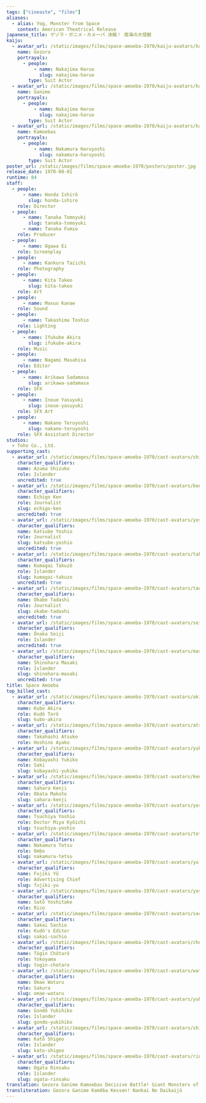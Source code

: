 ```yaml
---
tags: ["cineaste", "films"]
aliases:
  - alias: Yog, Monster from Space
    context: American Theatrical Release
japanese_title: ゲゾラ・ガニメ・カメーバ 決戦！ 南海の大怪獣
kaiju:
  - avatar_url: /static/images/films/space-amoeba-1970/kaiju-avatars/haruo-nakajima-0.jpg
    name: Gezora
    portrayals:
      - people:
          - name: Nakajima Haruo
            slug: nakajima-haruo
        type: Suit Actor
  - avatar_url: /static/images/films/space-amoeba-1970/kaiju-avatars/haruo-nakajima-1.jpg
    name: Ganime
    portrayals:
      - people:
          - name: Nakajima Haruo
            slug: nakajima-haruo
        type: Suit Actor
  - avatar_url: /static/images/films/space-amoeba-1970/kaiju-avatars/haruyoshi-nakamura-0.jpg
    name: Kamoebas
    portrayals:
      - people:
          - name: Nakamura Haruyoshi
            slug: nakamura-haruyoshi
        type: Suit Actor
poster_url: /static/images/films/space-amoeba-1970/posters/poster.jpg
release_date: 1970-08-01
runtime: 84
staff:
  - people:
      - name: Honda Ishirô
        slug: honda-ishiro
    role: Director
  - people:
      - name: Tanaka Tomoyuki
        slug: tanaka-tomoyuki
      - name: Tanaka Fumio
    role: Producer
  - people:
      - name: Ogawa Ei
    role: Screenplay
  - people:
      - name: Kankura Taiichi
    role: Photography
  - people:
      - name: Kita Takeo
        slug: kita-takeo
    role: Art
  - people:
      - name: Masuo Kanae
    role: Sound
  - people:
      - name: Takashima Toshio
    role: Lighting
  - people:
      - name: Ifukube Akira
        slug: ifukube-akira
    role: Music
  - people:
      - name: Nagami Masahisa
    role: Editor
  - people:
      - name: Arikawa Sadamasa
        slug: arikawa-sadamasa
    role: SFX
  - people:
      - name: Inoue Yasuyuki
        slug: inoue-yasuyuki
    role: SFX Art
  - people:
      - name: Nakano Teruyoshi
        slug: nakano-teruyoshi
    role: SFX Assistant Director
studios:
  - Toho Co., Ltd.
supporting_cast:
  - avatar_url: /static/images/films/space-amoeba-1970/cast-avatars/shizuko-azuma-0.jpg
    character_qualifiers:
    name: Azuma Shizuko
    role: Islander
    uncredited: true
  - avatar_url: /static/images/films/space-amoeba-1970/cast-avatars/ken-echigo-0.jpg
    character_qualifiers:
    name: Echigo Ken
    role: Journalist
    slug: echigo-ken
    uncredited: true
  - avatar_url: /static/images/films/space-amoeba-1970/cast-avatars/yoshio-katsube-0.jpg
    character_qualifiers:
    name: Katsube Yoshio
    role: Journalist
    slug: katsube-yoshio
    uncredited: true
  - avatar_url: /static/images/films/space-amoeba-1970/cast-avatars/takuzo-kumagai-0.jpg
    character_qualifiers:
    name: Kumagai Takuzô
    role: Islander
    slug: kumagai-takuzo
    uncredited: true
  - avatar_url: /static/images/films/space-amoeba-1970/cast-avatars/tadashi-okabe-0.jpg
    character_qualifiers:
    name: Okabe Tadashi
    role: Journalist
    slug: okabe-tadashi
    uncredited: true
  - avatar_url: /static/images/films/space-amoeba-1970/cast-avatars/seiji-onaka-0.jpg
    character_qualifiers:
    name: Ônaka Seiji
    role: Islander
    uncredited: true
  - avatar_url: /static/images/films/space-amoeba-1970/cast-avatars/masaki-shinohara-0.jpg
    character_qualifiers:
    name: Shinohara Masaki
    role: Islander
    slug: shinohara-masaki
    uncredited: true
title: Space Amoeba
top_billed_cast:
  - avatar_url: /static/images/films/space-amoeba-1970/cast-avatars/akira-kubo-0.jpg
    character_qualifiers:
    name: Kubo Akira
    role: Kudô Tarô
    slug: kubo-akira
  - avatar_url: /static/images/films/space-amoeba-1970/cast-avatars/atsuko-takahashi-0.jpg
    character_qualifiers:
    name: Takahashi Atsuko
    role: Hoshino Ayako
  - avatar_url: /static/images/films/space-amoeba-1970/cast-avatars/yukiko-kobayashi-0.jpg
    character_qualifiers:
    name: Kobayashi Yukiko
    role: Saki
    slug: kobayashi-yukiko
  - avatar_url: /static/images/films/space-amoeba-1970/cast-avatars/kenji-sahara-0.jpg
    character_qualifiers:
    name: Sahara Kenji
    role: Obata Makoto
    slug: sahara-kenji
  - avatar_url: /static/images/films/space-amoeba-1970/cast-avatars/yoshio-tsuchiya-0.jpg
    character_qualifiers:
    name: Tsuchiya Yoshio
    role: Doctor Miya Kyôichi
    slug: tsuchiya-yoshio
  - avatar_url: /static/images/films/space-amoeba-1970/cast-avatars/tetsu-nakamura-0.jpg
    character_qualifiers:
    name: Nakamura Tetsu
    role: Ombo
    slug: nakamura-tetsu
  - avatar_url: /static/images/films/space-amoeba-1970/cast-avatars/yu-fujiki-0.jpg
    character_qualifiers:
    name: Fujiki Yû
    role: Advertising Chief
    slug: fujiki-yu
  - avatar_url: /static/images/films/space-amoeba-1970/cast-avatars/yoshito-sato-0.jpg
    character_qualifiers:
    name: Satô Yoshitake
    role: Rico
  - avatar_url: /static/images/films/space-amoeba-1970/cast-avatars/sachio-sakai-0.jpg
    character_qualifiers:
    name: Sakai Sachio
    role: Kudô's Editor
    slug: sakai-sachio
  - avatar_url: /static/images/films/space-amoeba-1970/cast-avatars/chotaro-togin-0.jpg
    character_qualifiers:
    name: Tôgin Chôtarô
    role: Yokoyama
    slug: togin-chotaro
  - avatar_url: /static/images/films/space-amoeba-1970/cast-avatars/wataru-omae-0.jpg
    character_qualifiers:
    name: Ômae Wataru
    role: Sakura
    slug: omae-wataru
  - avatar_url: /static/images/films/space-amoeba-1970/cast-avatars/yukihiko-gondo-0.jpg
    character_qualifiers:
    name: Gondô Yukihiko
    role: Islander
    slug: gondo-yukihiko
  - avatar_url: /static/images/films/space-amoeba-1970/cast-avatars/shigeo-kato-0.jpg
    character_qualifiers:
    name: Katô Shigeo
    role: Islander
    slug: kato-shigeo
  - avatar_url: /static/images/films/space-amoeba-1970/cast-avatars/rinsaku-ogata-0.jpg
    character_qualifiers:
    name: Ogata Rinsaku
    role: Islander
    slug: ogata-rinsaku
translation: Gezora Ganime Kamoebas Decisive Battle! Giant Monsters of the South Seas
transliteration: Gezora Ganime Kamêba Kessen! Nankai No Daikaijû
---
```

